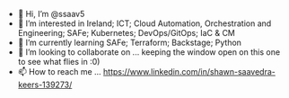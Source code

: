 - 👋 Hi, I’m @ssaav5
- 👀 I’m interested in Ireland; ICT; Cloud Automation, Orchestration and Engineering; SAFe; Kubernetes; DevOps/GitOps; IaC & CM
- 🌱 I’m currently learning SAFe; Terraform; Backstage; Python
- 💞️ I’m looking to collaborate on ... keeping the window open on this one to see what flies in :0)
- 📫 How to reach me ... https://www.linkedin.com/in/shawn-saavedra-keers-139273/